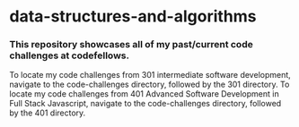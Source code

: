# data-structures-and-algorithms
### This repository showcases all of my past/current code challenges at codefellows.
To locate my code challenges from 301 intermediate software development, navigate to the code-challenges directory, followed by the 301 directory. 
To locate my code challenges from 401 Advanced Software Development in Full Stack Javascript, navigate to the code-challenges directory, followed by the 401 directory.
